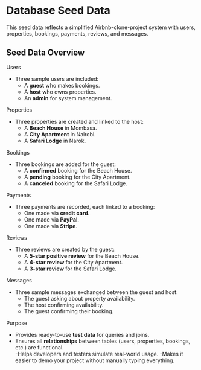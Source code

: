 # Database Seed Data

This seed data reflects a simplified Airbnb-clone-project system with users, properties, bookings, payments, reviews, and messages.

## Seed Data Overview
Users
- Three sample users are included:
  - A **guest** who makes bookings.
  - A **host** who owns properties.
  - An **admin** for system management.

Properties
- Three properties are created and linked to the host:
  - A **Beach House** in Mombasa.
  - A **City Apartment** in Nairobi.
  - A **Safari Lodge** in Narok.

Bookings
- Three bookings are added for the guest:
  - A **confirmed** booking for the Beach House.
  - A **pending** booking for the City Apartment.
  - A **canceled** booking for the Safari Lodge.

Payments
- Three payments are recorded, each linked to a booking:
  - One made via **credit card**.
  - One made via **PayPal**.
  - One made via **Stripe**.

Reviews
- Three reviews are created by the guest:
  - A **5-star positive review** for the Beach House.
  - A **4-star review** for the City Apartment.
  - A **3-star review** for the Safari Lodge.

Messages
- Three sample messages exchanged between the guest and host:
  - The guest asking about property availability.
  - The host confirming availability.
  - The guest confirming their booking.

Purpose
- Provides ready-to-use **test data** for queries and joins.  
- Ensures all **relationships** between tables (users, properties, bookings, etc.) are functional.  
-Helps developers and testers simulate real-world usage.
-Makes it easier to demo your project without manually typing everything.
